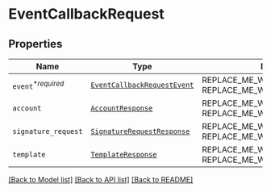 # EventCallbackRequest



## Properties
Name | Type | Description | Notes
------------ | ------------- | ------------- | -------------
| `event`<sup>*_required_</sup> | [```EventCallbackRequestEvent```](EventCallbackRequestEvent.md) | REPLACE_ME_WITH_DESCRIPTION_BEGIN  REPLACE_ME_WITH_DESCRIPTION_END |  |
| `account` | [```AccountResponse```](AccountResponse.md) | REPLACE_ME_WITH_DESCRIPTION_BEGIN  REPLACE_ME_WITH_DESCRIPTION_END |  |
| `signature_request` | [```SignatureRequestResponse```](SignatureRequestResponse.md) | REPLACE_ME_WITH_DESCRIPTION_BEGIN  REPLACE_ME_WITH_DESCRIPTION_END |  |
| `template` | [```TemplateResponse```](TemplateResponse.md) | REPLACE_ME_WITH_DESCRIPTION_BEGIN  REPLACE_ME_WITH_DESCRIPTION_END |  |

[[Back to Model list]](../README.md#documentation-for-models) [[Back to API list]](../README.md#documentation-for-api-endpoints) [[Back to README]](../README.md)

